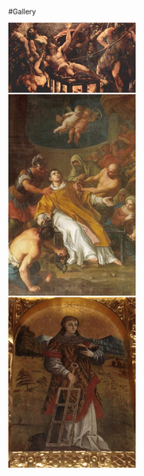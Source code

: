 #Gallery

<div id="gallery">
    <div class="image"><a href="img/gallery/big/1.jpg" class="swipebox" title="Pierwsze"><img src="img/gallery/small/1.jpg" alt="image"></a></div>
    <div class="image"><a href="img/gallery/big/2.jpg" class="swipebox" title="Drugie"><img src="img/gallery/small/2.jpg" alt="image"></a></div>
    <div class="image"><a href="img/gallery/big/3.jpg" class="swipebox" title="Trzecie"><img src="img/gallery/small/3.jpg" alt="image"></a></div>
</div>